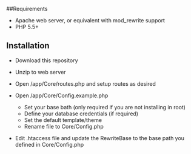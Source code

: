 ##Requirements

 + Apache web server, or equivalent with mod_rewrite support
 + PHP 5.5+

## Installation

 + Download this repository
 + Unzip to web server
 + Open /app/Core/routes.php and setup routes as desired
 + Open /app/Core/Config.example.php

   - Set your base bath (only required if you are not installing in root)
   - Define your database credentials (if required)
   - Set the default template/theme
   - Rename file to Core/Config.php

+ Edit .htaccess file and update the RewriteBase to the base path you defined in Core/Config.php